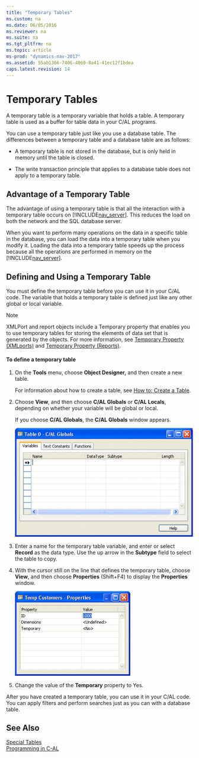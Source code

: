 ```yaml
---
title: "Temporary Tables"
ms.custom: na
ms.date: 06/05/2016
ms.reviewer: na
ms.suite: na
ms.tgt_pltfrm: na
ms.topic: article
ms-prod: "dynamics-nav-2017"
ms.assetid: 55ab1366-7406-4060-8a41-41ec12f1bdea
caps.latest.revision: 14
---
```

# Temporary Tables
A temporary table is a temporary variable that holds a table. A temporary table is used as a buffer for table data in your C/AL programs.  
  
 You can use a temporary table just like you use a database table. The differences between a temporary table and a database table are as follows:  
  
-   A temporary table is not stored in the database, but is only held in memory until the table is closed.  
  
-   The write transaction principle that applies to a database table does not apply to a temporary table.  
  
## Advantage of a Temporary Table  
 The advantage of using a temporary table is that all the interaction with a temporary table occurs on [!INCLUDE[nav_server](includes/nav_server_md.md)]. This reduces the load on both the network and the SQL database server.  
  
 When you want to perform many operations on the data in a specific table in the database, you can load the data into a temporary table when you modify it. Loading the data into a temporary table speeds up the process because all the operations are performed in memory on the [!INCLUDE[nav_server](includes/nav_server_md.md)].  
  
## Defining and Using a Temporary Table  
 You must define the temporary table before you can use it in your C/AL code. The variable that holds a temporary table is defined just like any other global or local variable.  
  
> [!NOTE]  
>  XMLPort and report objects include a Temporary property that enables you to use temporary tables for storing the elements of data set that is generated by the objects. For more information, see [Temporary Property \(XMLports\)](Temporary-Property--XMLports-.md) and [Temporary Property \(Reports\)](Temporary-Property--Reports-.md).  
  
#### To define a temporary table  
  
1.  On the **Tools** menu, choose **Object Designer,** and then create a new table.  
  
     For information about how to create a table, see [How to: Create a Table](How-to--Create%20a%20Table.md).  
  
2.  Choose **View**, and then choose **C/AL Globals** or **C/AL Locals**, depending on whether your variable will be global or local.  
  
     If you choose **C/AL Globals**, the **C/AL Globals** window appears.  
  
     ![C&#47;AL Globals window](media/NAV_ADG_8_Table_31.gif "NAV\_ADG\_8\_Table\_31")  
  
3.  Enter a name for the temporary table variable, and enter or select **Record** as the data type. Use the up arrow in the **Subtype** field to select the table to copy.  
  
4.  With the cursor still on the line that defines the temporary table, choose **View**, and then choose **Properties** \(Shift+F4\) to display the **Properties** window.  
  
     ![Properties window](media/NAV_ADG_8_Table_32.gif "NAV\_ADG\_8\_Table\_32")  
  
5.  Change the value of the **Temporary** property to Yes.  
  
 After you have created a temporary table, you can use it in your C/AL code. You can apply filters and perform searches just as you can with a database table.  
  
## See Also  
 [Special Tables](Special-Tables.md)   
 [Programming in C-AL](Programming-in-C-AL.md)
